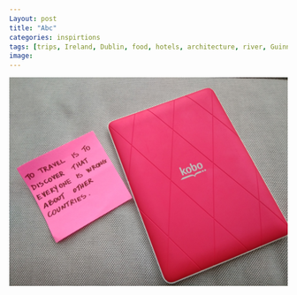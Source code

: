 ```yaml
---
Layout: post
title: "Abc"
categories: inspirtions
tags: [trips, Ireland, Dublin, food, hotels, architecture, river, Guinness, travels, onedaytrip]
image:
---
```





![Aldous Huxley](/assets/images/aldous-huxley.jpg)



